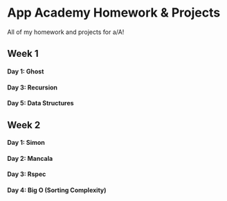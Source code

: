 # App Academy Homework & Projects
All of my homework and projects for a/A!

## Week 1
#### Day 1: Ghost
#### Day 3: Recursion
#### Day 5: Data Structures

## Week 2
#### Day 1: Simon
#### Day 2: Mancala
#### Day 3: Rspec
#### Day 4: Big O (Sorting Complexity)
